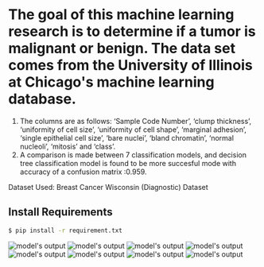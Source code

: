 # The goal of this machine learning research is to determine if a tumor is malignant or benign. The data set comes from the University of Illinois at Chicago's machine learning database. 
1. The columns are as follows: ‘Sample Code Number’, ‘clump thickness’, ‘uniformity of cell size’, ‘uniformity of cell shape’, ‘marginal adhesion’, ‘single epithelial cell size’, ‘bare nuclei’, ‘bland chromatin’, ‘normal nucleoli’, ‘mitosis’ and ‘class’.
2. A comparison is made between 7 classification models, and decision tree classification model is found to be more succesful mode with accuracy of a confusion matrix :0.959.

Dataset Used: Breast Cancer Wisconsin (Diagnostic) Dataset


## Install Requirements

```bash
$ pip install -r requirement.txt
```
![model's output](./Figure1.png)
![model's output](./Figure2.png)
![model's output](./Figure3.png)
![model's output](./Figure4.png)
![model's output](./Figure5.png)
![model's output](./Figure6.png)
![model's output](./Figure7.png)
![model's output](./Figure8.png)

